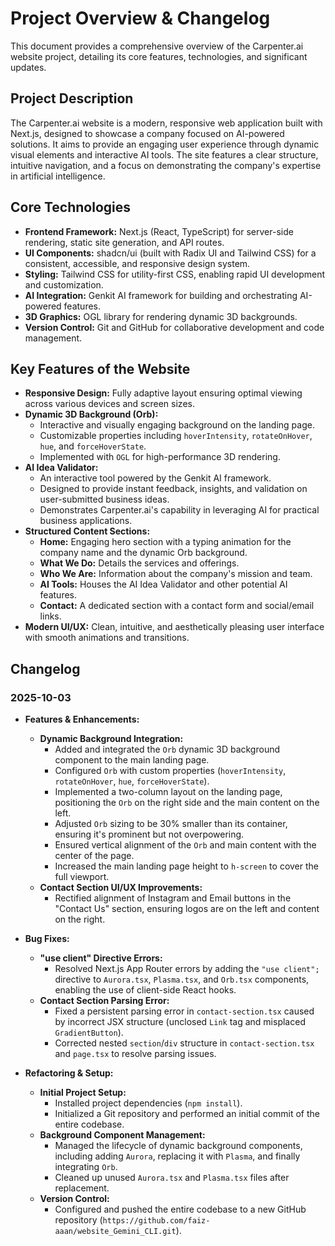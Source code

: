 # Project Overview & Changelog

This document provides a comprehensive overview of the Carpenter.ai website project, detailing its core features, technologies, and significant updates.

## Project Description

The Carpenter.ai website is a modern, responsive web application built with Next.js, designed to showcase a company focused on AI-powered solutions. It aims to provide an engaging user experience through dynamic visual elements and interactive AI tools. The site features a clear structure, intuitive navigation, and a focus on demonstrating the company's expertise in artificial intelligence.

## Core Technologies

*   **Frontend Framework:** Next.js (React, TypeScript) for server-side rendering, static site generation, and API routes.
*   **UI Components:** shadcn/ui (built with Radix UI and Tailwind CSS) for a consistent, accessible, and responsive design system.
*   **Styling:** Tailwind CSS for utility-first CSS, enabling rapid UI development and customization.
*   **AI Integration:** Genkit AI framework for building and orchestrating AI-powered features.
*   **3D Graphics:** OGL library for rendering dynamic 3D backgrounds.
*   **Version Control:** Git and GitHub for collaborative development and code management.

## Key Features of the Website

*   **Responsive Design:** Fully adaptive layout ensuring optimal viewing across various devices and screen sizes.
*   **Dynamic 3D Background (Orb):**
    *   Interactive and visually engaging background on the landing page.
    *   Customizable properties including `hoverIntensity`, `rotateOnHover`, `hue`, and `forceHoverState`.
    *   Implemented with `OGL` for high-performance 3D rendering.
*   **AI Idea Validator:**
    *   An interactive tool powered by the Genkit AI framework.
    *   Designed to provide instant feedback, insights, and validation on user-submitted business ideas.
    *   Demonstrates Carpenter.ai's capability in leveraging AI for practical business applications.
*   **Structured Content Sections:**
    *   **Home:** Engaging hero section with a typing animation for the company name and the dynamic Orb background.
    *   **What We Do:** Details the services and offerings.
    *   **Who We Are:** Information about the company's mission and team.
    *   **AI Tools:** Houses the AI Idea Validator and other potential AI features.
    *   **Contact:** A dedicated section with a contact form and social/email links.
*   **Modern UI/UX:** Clean, intuitive, and aesthetically pleasing user interface with smooth animations and transitions.

## Changelog

### 2025-10-03

*   **Features & Enhancements:**
    *   **Dynamic Background Integration:**
        *   Added and integrated the `Orb` dynamic 3D background component to the main landing page.
        *   Configured `Orb` with custom properties (`hoverIntensity`, `rotateOnHover`, `hue`, `forceHoverState`).
        *   Implemented a two-column layout on the landing page, positioning the `Orb` on the right side and the main content on the left.
        *   Adjusted `Orb` sizing to be 30% smaller than its container, ensuring it's prominent but not overpowering.
        *   Ensured vertical alignment of the `Orb` and main content with the center of the page.
        *   Increased the main landing page height to `h-screen` to cover the full viewport.
    *   **Contact Section UI/UX Improvements:**
        *   Rectified alignment of Instagram and Email buttons in the "Contact Us" section, ensuring logos are on the left and content on the right.

*   **Bug Fixes:**
    *   **"use client" Directive Errors:**
        *   Resolved Next.js App Router errors by adding the `"use client";` directive to `Aurora.tsx`, `Plasma.tsx`, and `Orb.tsx` components, enabling the use of client-side React hooks.
    *   **Contact Section Parsing Error:**
        *   Fixed a persistent parsing error in `contact-section.tsx` caused by incorrect JSX structure (unclosed `Link` tag and misplaced `GradientButton`).
        *   Corrected nested `section`/`div` structure in `contact-section.tsx` and `page.tsx` to resolve parsing issues.

*   **Refactoring & Setup:**
    *   **Initial Project Setup:**
        *   Installed project dependencies (`npm install`).
        *   Initialized a Git repository and performed an initial commit of the entire codebase.
    *   **Background Component Management:**
        *   Managed the lifecycle of dynamic background components, including adding `Aurora`, replacing it with `Plasma`, and finally integrating `Orb`.
        *   Cleaned up unused `Aurora.tsx` and `Plasma.tsx` files after replacement.
    *   **Version Control:**
        *   Configured and pushed the entire codebase to a new GitHub repository (`https://github.com/faiz-aaan/website_Gemini_CLI.git`).